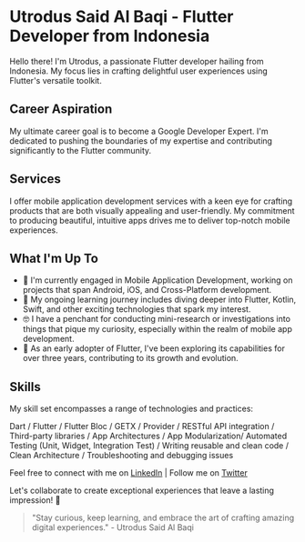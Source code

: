 # Utrodus Said Al Baqi - Flutter Developer from Indonesia

Hello there! I'm Utrodus, a passionate Flutter developer hailing from Indonesia. My focus lies in crafting delightful user experiences using Flutter's versatile toolkit.

## Career Aspiration

My ultimate career goal is to become a Google Developer Expert. I'm dedicated to pushing the boundaries of my expertise and contributing significantly to the Flutter community.

## Services

I offer mobile application development services with a keen eye for crafting products that are both visually appealing and user-friendly. My commitment to producing beautiful, intuitive apps drives me to deliver top-notch mobile experiences.

## What I'm Up To

- 🔭 I'm currently engaged in Mobile Application Development, working on projects that span Android, iOS, and Cross-Platform development.
- 🌱 My ongoing learning journey includes diving deeper into Flutter, Kotlin, Swift, and other exciting technologies that spark my interest.
- 🤓 I have a penchant for conducting mini-research or investigations into things that pique my curiosity, especially within the realm of mobile app development.
- 🗿 As an early adopter of Flutter, I've been exploring its capabilities for over three years, contributing to its growth and evolution.

## Skills

My skill set encompasses a range of technologies and practices:

Dart / Flutter / Flutter Bloc / GETX / Provider / RESTful API integration / Third-party libraries / App Architectures / App Modularization/ Automated Testing (Unit, Widget, Integration Test) / Writing reusable and clean code / Clean Architecture / Troubleshooting and debugging issues


Feel free to connect with me on [LinkedIn](https://www.linkedin.com/in/utrodus-said/) | Follow me on [Twitter](https://twitter.com/utrodus)

Let's collaborate to create exceptional experiences that leave a lasting impression! 🚀

> "Stay curious, keep learning, and embrace the art of crafting amazing digital experiences." - Utrodus Said Al Baqi
